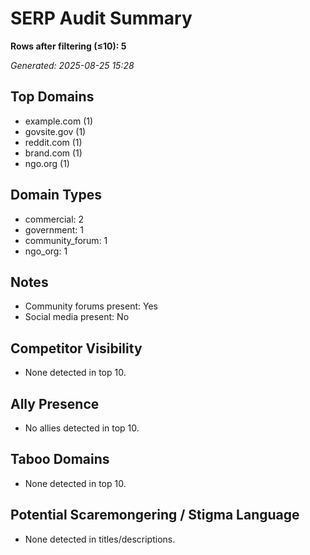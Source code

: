 # SERP Audit Summary

**Rows after filtering (≤10): 5**

_Generated: 2025-08-25 15:28_

## Top Domains
- example.com (1)
- govsite.gov (1)
- reddit.com (1)
- brand.com (1)
- ngo.org (1)

## Domain Types
- commercial: 2
- government: 1
- community_forum: 1
- ngo_org: 1

## Notes
- Community forums present: Yes
- Social media present: No

## Competitor Visibility
- None detected in top 10.

## Ally Presence
- No allies detected in top 10.

## Taboo Domains
- None detected in top 10.

## Potential Scaremongering / Stigma Language
- None detected in titles/descriptions.

